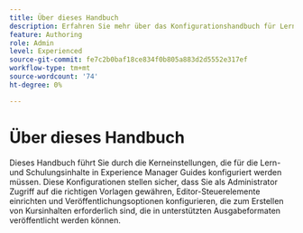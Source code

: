 ```yaml
---
title: Über dieses Handbuch
description: Erfahren Sie mehr über das Konfigurationshandbuch für Lern- und Schulungsinhalte für Administratoren.
feature: Authoring
role: Admin
level: Experienced
source-git-commit: fe7c2b0baf18ce834f0b805a883d2d5552e317ef
workflow-type: tm+mt
source-wordcount: '74'
ht-degree: 0%

---
```


# Über dieses Handbuch

Dieses Handbuch führt Sie durch die Kerneinstellungen, die für die Lern- und Schulungsinhalte in Experience Manager Guides konfiguriert werden müssen. Diese Konfigurationen stellen sicher, dass Sie als Administrator Zugriff auf die richtigen Vorlagen gewähren, Editor-Steuerelemente einrichten und Veröffentlichungsoptionen konfigurieren, die zum Erstellen von Kursinhalten erforderlich sind, die in unterstützten Ausgabeformaten veröffentlicht werden können.




